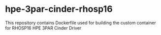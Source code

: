 # hpe-3par-cinder-rhosp16
This repository contains Dockerfile used for building the custom container for RHOSP16 HPE 3PAR Cinder Driver 
